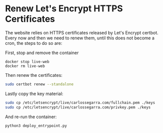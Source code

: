 # Renew Let's Encrypt HTTPS Certificates

The website relies on HTTPS certificates released by Let's Encrypt certbot.
Every now and then we need to renew them, until this does not become a cron, the
steps to do so are:

First, stop and remove the container
```
docker stop live-web
docker rm live-web
```

Then renew the certificates:
```bash
sudo certbot renew --standalone
```

Lastly copy the key material:
```bash
sudo cp /etc/letsencrypt/live/carlossegarra.com/fullchain.pem ./keys
sudo cp /etc/letsencrypt/live/carlossegarra.com/privkey.pem ./keys
```

And re-run the container:
```bash
python3 deploy_entrypoint.py
```
